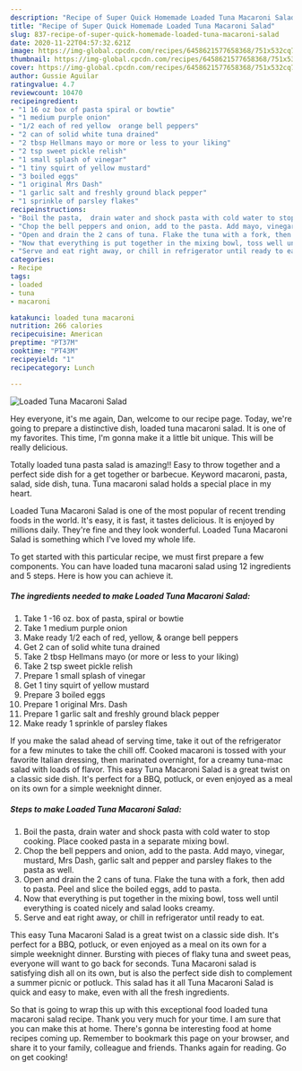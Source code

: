 ```yaml
---
description: "Recipe of Super Quick Homemade Loaded Tuna Macaroni Salad"
title: "Recipe of Super Quick Homemade Loaded Tuna Macaroni Salad"
slug: 837-recipe-of-super-quick-homemade-loaded-tuna-macaroni-salad
date: 2020-11-22T04:57:32.621Z
image: https://img-global.cpcdn.com/recipes/6458621577658368/751x532cq70/loaded-tuna-macaroni-salad-recipe-main-photo.jpg
thumbnail: https://img-global.cpcdn.com/recipes/6458621577658368/751x532cq70/loaded-tuna-macaroni-salad-recipe-main-photo.jpg
cover: https://img-global.cpcdn.com/recipes/6458621577658368/751x532cq70/loaded-tuna-macaroni-salad-recipe-main-photo.jpg
author: Gussie Aguilar
ratingvalue: 4.7
reviewcount: 10470
recipeingredient:
- "1 16 oz box of pasta spiral or bowtie"
- "1 medium purple onion"
- "1/2 each of red yellow  orange bell peppers"
- "2 can of solid white tuna drained"
- "2 tbsp Hellmans mayo or more or less to your liking"
- "2 tsp sweet pickle relish"
- "1 small splash of vinegar"
- "1 tiny squirt of yellow mustard"
- "3 boiled eggs"
- "1 original Mrs Dash"
- "1 garlic salt and freshly ground black pepper"
- "1 sprinkle of parsley flakes"
recipeinstructions:
- "Boil the pasta,  drain water and shock pasta with cold water to stop cooking. Place cooked pasta in a separate mixing bowl."
- "Chop the bell peppers and onion, add to the pasta. Add mayo, vinegar, mustard, Mrs Dash, garlic salt and pepper and parsley flakes to the pasta as well."
- "Open and drain the 2 cans of tuna. Flake the tuna with a fork, then add to pasta. Peel and slice the boiled eggs, add to pasta."
- "Now that everything is put together in the mixing bowl, toss well until everything is coated nicely and salad looks creamy."
- "Serve and eat right away, or chill in refrigerator until ready to eat."
categories:
- Recipe
tags:
- loaded
- tuna
- macaroni

katakunci: loaded tuna macaroni 
nutrition: 266 calories
recipecuisine: American
preptime: "PT37M"
cooktime: "PT43M"
recipeyield: "1"
recipecategory: Lunch

---
```



![Loaded Tuna Macaroni Salad](https://img-global.cpcdn.com/recipes/6458621577658368/751x532cq70/loaded-tuna-macaroni-salad-recipe-main-photo.jpg)

Hey everyone, it's me again, Dan, welcome to our recipe page. Today, we're going to prepare a distinctive dish, loaded tuna macaroni salad. It is one of my favorites. This time, I'm gonna make it a little bit unique. This will be really delicious.

Totally loaded tuna pasta salad is amazing!! Easy to throw together and a perfect side dish for a get together or barbecue. Keyword macaroni, pasta, salad, side dish, tuna. Tuna macaroni salad holds a special place in my heart.

Loaded Tuna Macaroni Salad is one of the most popular of recent trending foods in the world. It's easy, it is fast, it tastes delicious. It is enjoyed by millions daily. They're fine and they look wonderful. Loaded Tuna Macaroni Salad is something which I've loved my whole life.


To get started with this particular recipe, we must first prepare a few components. You can have loaded tuna macaroni salad using 12 ingredients and 5 steps. Here is how you can achieve it.

<!--inarticleads1-->

##### The ingredients needed to make Loaded Tuna Macaroni Salad:

1. Take 1 -16 oz. box of pasta, spiral or bowtie
1. Take 1 medium purple onion
1. Make ready 1/2 each of red, yellow, &amp; orange bell peppers
1. Get 2 can of solid white tuna drained
1. Take 2 tbsp Hellmans mayo (or more or less to your liking)
1. Take 2 tsp sweet pickle relish
1. Prepare 1 small splash of vinegar
1. Get 1 tiny squirt of yellow mustard
1. Prepare 3 boiled eggs
1. Prepare 1 original Mrs. Dash
1. Prepare 1 garlic salt and freshly ground black pepper
1. Make ready 1 sprinkle of parsley flakes


If you make the salad ahead of serving time, take it out of the refrigerator for a few minutes to take the chill off. Cooked macaroni is tossed with your favorite Italian dressing, then marinated overnight, for a creamy tuna-mac salad with loads of flavor. This easy Tuna Macaroni Salad is a great twist on a classic side dish. It&#39;s perfect for a BBQ, potluck, or even enjoyed as a meal on its own for a simple weeknight dinner. 

<!--inarticleads2-->

##### Steps to make Loaded Tuna Macaroni Salad:

1. Boil the pasta,  drain water and shock pasta with cold water to stop cooking. Place cooked pasta in a separate mixing bowl.
1. Chop the bell peppers and onion, add to the pasta. Add mayo, vinegar, mustard, Mrs Dash, garlic salt and pepper and parsley flakes to the pasta as well.
1. Open and drain the 2 cans of tuna. Flake the tuna with a fork, then add to pasta. Peel and slice the boiled eggs, add to pasta.
1. Now that everything is put together in the mixing bowl, toss well until everything is coated nicely and salad looks creamy.
1. Serve and eat right away, or chill in refrigerator until ready to eat.


This easy Tuna Macaroni Salad is a great twist on a classic side dish. It&#39;s perfect for a BBQ, potluck, or even enjoyed as a meal on its own for a simple weeknight dinner. Bursting with pieces of flaky tuna and sweet peas, everyone will want to go back for seconds. Tuna Macaroni salad is satisfying dish all on its own, but is also the perfect side dish to complement a summer picnic or potluck. This salad has it all Tuna Macaroni Salad is quick and easy to make, even with all the fresh ingredients. 

So that is going to wrap this up with this exceptional food loaded tuna macaroni salad recipe. Thank you very much for your time. I am sure that you can make this at home. There's gonna be interesting food at home recipes coming up. Remember to bookmark this page on your browser, and share it to your family, colleague and friends. Thanks again for reading. Go on get cooking!
